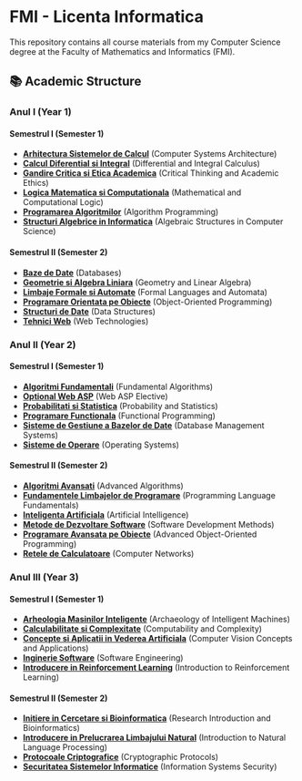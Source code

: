 # FMI - Licenta Informatica

This repository contains all course materials from my Computer Science degree at the Faculty of Mathematics and Informatics (FMI).

## 📚 Academic Structure

### Anul I (Year 1)

#### Semestrul I (Semester 1)
- **[Arhitectura Sistemelor de Calcul](./Anul%20I/Semestrul%20I/Arhitectura%20Sistemelor%20de%20Calcul/)** (Computer Systems Architecture)
- **[Calcul Diferential si Integral](./Anul%20I/Semestrul%20I/Calcul%20Diferential%20si%20Integral/)** (Differential and Integral Calculus)
- **[Gandire Critica si Etica Academica](./Anul%20I/Semestrul%20I/Gandire%20Critica%20si%20Etica%20Academica/)** (Critical Thinking and Academic Ethics)
- **[Logica Matematica si Computationala](./Anul%20I/Semestrul%20I/Logica%20Matematica%20si%20Computationala/)** (Mathematical and Computational Logic)
- **[Programarea Algoritmilor](./Anul%20I/Semestrul%20I/Programarea%20Algoritmilor/)** (Algorithm Programming)
- **[Structuri Algebrice in Informatica](./Anul%20I/Semestrul%20I/Structuri%20Algebrice%20in%20Informatica/)** (Algebraic Structures in Computer Science)

#### Semestrul II (Semester 2)
- **[Baze de Date](./Anul%20I/Semestrul%20II/Baze%20de%20Date/)** (Databases)
- **[Geometrie si Algebra Liniara](./Anul%20I/Semestrul%20II/Geometrie%20si%20Algebra%20Liniara/)** (Geometry and Linear Algebra)
- **[Limbaje Formale si Automate](./Anul%20I/Semestrul%20II/Limbaje%20Formale%20si%20Automate/)** (Formal Languages and Automata)
- **[Programare Orientata pe Obiecte](./Anul%20I/Semestrul%20II/Programare%20Orientata%20pe%20Obiecte/)** (Object-Oriented Programming)
- **[Structuri de Date](./Anul%20I/Semestrul%20II/Structuri%20de%20Date/)** (Data Structures)
- **[Tehnici Web](./Anul%20I/Semestrul%20II/Tehnici%20Web/)** (Web Technologies)

### Anul II (Year 2)

#### Semestrul I (Semester 1)
- **[Algoritmi Fundamentali](./Anul%20II/Semestrul%20I/Algoritmi%20Fundamentali/)** (Fundamental Algorithms)
- **[Optional Web ASP](./Anul%20II/Semestrul%20I/Optional%20Web%20ASP/)** (Web ASP Elective)
- **[Probabilitati si Statistica](./Anul%20II/Semestrul%20I/Probabilitati%20si%20Statistica/)** (Probability and Statistics)
- **[Programare Functionala](./Anul%20II/Semestrul%20I/Programare%20Functionala/)** (Functional Programming)
- **[Sisteme de Gestiune a Bazelor de Date](./Anul%20II/Semestrul%20I/Sisteme%20de%20Gestiune%20a%20Bazelor%20de%20Date/)** (Database Management Systems)
- **[Sisteme de Operare](./Anul%20II/Semestrul%20I/Sisteme%20de%20Operare/)** (Operating Systems)

#### Semestrul II (Semester 2)
- **[Algoritmi Avansati](./Anul%20II/Semestrul%20II/Algoritmi%20Avansati/)** (Advanced Algorithms)
- **[Fundamentele Limbajelor de Programare](./Anul%20II/Semestrul%20II/Fundamentele%20Limbajelor%20de%20Programare/)** (Programming Language Fundamentals)
- **[Inteligenta Artificiala](./Anul%20II/Semestrul%20II/Inteligenta%20Artificiala/)** (Artificial Intelligence)
- **[Metode de Dezvoltare Software](./Anul%20II/Semestrul%20II/Metode%20de%20Dezvoltare%20Software/)** (Software Development Methods)
- **[Programare Avansata pe Obiecte](./Anul%20II/Semestrul%20II/Programare%20Avansata%20pe%20Obiecte/)** (Advanced Object-Oriented Programming)
- **[Retele de Calculatoare](./Anul%20II/Semestrul%20II/Retele%20de%20Calculatoare/)** (Computer Networks)

### Anul III (Year 3)

#### Semestrul I (Semester 1)
- **[Arheologia Masinilor Inteligente](./Anul%20III/Semestrul%20I/Arheologia%20Masinilor%20Inteligente/)** (Archaeology of Intelligent Machines)
- **[Calculabilitate si Complexitate](./Anul%20III/Semestrul%20I/Calculabilitate%20si%20Complexitate/)** (Computability and Complexity)
- **[Concepte si Aplicatii in Vederea Artificiala](./Anul%20III/Semestrul%20I/Concepte%20si%20Aplicatii%20in%20Vederea%20Artificiala/)** (Computer Vision Concepts and Applications)
- **[Inginerie Software](./Anul%20III/Semestrul%20I/Inginerie%20Software/)** (Software Engineering)
- **[Introducere in Reinforcement Learning](./Anul%20III/Semestrul%20I/Introducere%20in%20Reinforcement%20Learning/)** (Introduction to Reinforcement Learning)

#### Semestrul II (Semester 2)
- **[Initiere in Cercetare si Bioinformatica](./Anul%20III/Semestrul%20II/Initiere%20in%20Cercetare%20si%20Bioinformatica/)** (Research Introduction and Bioinformatics)
- **[Introducere in Prelucrarea Limbajului Natural](./Anul%20III/Semestrul%20II/Introducere%20in%20Prelucrarea%20Limbajului%20Natural/)** (Introduction to Natural Language Processing)
- **[Protocoale Criptografice](./Anul%20III/Semestrul%20II/Protocoale%20Criptografice/)** (Cryptographic Protocols)
- **[Securitatea Sistemelor Informatice](./Anul%20III/Semestrul%20II/Securitatea%20Sistemelor%20Informatice/)** (Information Systems Security)
